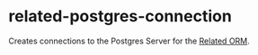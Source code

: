 # related-postgres-connection

Creates connections to the Postgres Server for the [Related ORM](https://www.npmjs.com/package/related).